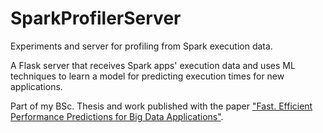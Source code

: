 # SparkProfilerServer
Experiments and server for profiling from Spark execution data. 

A Flask server that receives Spark apps' execution data and uses ML techniques to learn a model for predicting execution times for new applications.

Part of my BSc. Thesis and work published with the paper ["Fast. Efficient Performance Predictions for Big Data Applications"](https://ieeexplore.ieee.org/abstract/document/8759325).
